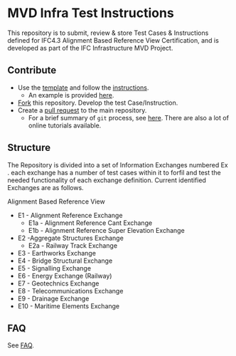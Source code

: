 # MVD Infra Test Instructions

This repository is to submit, review & store Test Cases & Instructions defined for IFC4.3 Alignment Based Reference View Certification, and is developed as part of the IFC Infrastructure MVD Project.

## Contribute
- Use the [template](./docs/test-instruction-template.md) and follow the [instructions](./docs/instructions.md).
    - An example is provided [here](./E2.1-Earthworks-Fill-01).
- [Fork](https://help.github.com/en/github/collaborating-with-issues-and-pull-requests/working-with-forks) this repository. 
Develop the test Case/Instruction. 
- Create a [pull request](https://help.github.com/en/github/collaborating-with-issues-and-pull-requests/creating-a-pull-request-from-a-fork) to the main repository.
    - For a brief summary of `git` process, see [here](https://github.com/tumcms/Open-Infra-Platform/blob/development/Documentation/markdown/GitProcess.md). There are also a lot of online tutorials available.

## Structure
The Repository is divided into a set of Information Exchanges numbered Ex . each exchange has a number of test cases within it to forfil and test the needed functionality of each exchange definition. Current identified Exchanges are as follows.
 
Alignment Based Reference View
- E1 - Alignment Reference Exchange
  - E1a - Alignment Reference Cant Exchange
  - E1b - Alignment Reference Super Elevation Exchange
- E2 -Aggregate Structures Exchange
   - E2a - Railway Track Exchange
- E3 - Earthworks Exchange
- E4 - Bridge Structural Exchange
- E5 - Signalling Exchange
- E6 - Energy Exchange (Railway)
- E7 - Geotechnics Exchange
- E8 - Telecommunications Exchange
- E9 - Drainage Exchange
- E10 - Maritime Elements Exchange


## FAQ

See [FAQ](./docs/faq.md).
